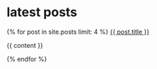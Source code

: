 # latest posts

{% for post in site.posts limit: 4  %}
<a href="{{ post.url }}">{{ post.title }}</a>

{{ content }}

{% endfor %}